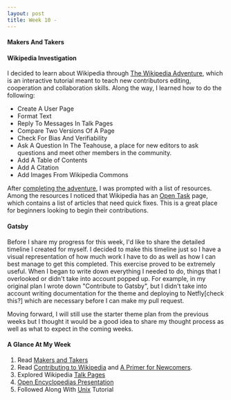 ```yaml
---
layout: post
title: Week 10 - 
---
```


#### Makers And Takers
<!-- 
The article by Dries Buytaert (https://dri.es/balancing-makers-and-takers-to-scale-and-sustain-open-source) raised many interesting and controversial ideas. In your blog for Week 10, include a section entitled Thoughts on "Makers and Takers" by Dries Buytaert in which you discuss the things about this article that you agree with and the things that bother you. Articulate your reasons for each.
-->

#### Wikipedia Investigation
<!--
Write about what you find, or what you discovered and what was hard while investigating Wikipedia's pages.
-->
I decided to learn about Wikipedia through [The Wikipedia Adventure], which is an interactive tutorial meant to teach new contributors editing, cooperation and collaboration skills. Along the way, I learned how to do the following:
- Create A User Page
- Format Text
- Reply To Messages In Talk Pages
- Compare Two Versions Of A Page
- Check For Bias And Verifiability
- Ask A Question In The Teahouse, a place for new editors to ask questions and meet other members in the community.
- Add A Table of Contents
- Add A Citation
- Add Images From Wikipedia Commons

After [completing the adventure], I was prompted with a list of resources. Among the resources I noticed that Wikipedia has an [Open Task] page, which contains a list of articles that need quick fixes. This is a great place for beginners looking to begin their contributions.

#### Gatsby
<!--    
Update your progress on the issues you have isolated in your project. Be detailed and be specific. Provide links to issues, to Pull Requests, to the project. If relevant, provide links to your forked copy of the project if it is in the class organization, or even in your own GitHub account, if that fork has commits or files that pertain to what you are writing. Give a timeline of your progress.
-->

Before I share my progress for this week, I'd like to share the detailed timeline I created for myself. I decided to make this timeline just so I have a visual representation of how much work I have to do as well as how I can best manage to get this completed. 
This exercise proved to be extremely useful. When I began to write down everything I needed to do, things that I overlooked or didn't take into account popped up. For example, in my original plan I wrote down "Contribute to Gatsby", but I didn't take into account writing documentation for the theme and deploying to Netfly[check this?] which are necessary before I can make my pull request.

Moving forward, I will still use the starter theme plan from the previous weeks but I thought it would be a good idea to share my thought process as well as what to expect in the coming weeks.

#### A Glance At My Week
1. Read [Makers and Takers]
2. Read [Contributing to Wikipedia] and [A Primer for Newcomers].
3. Explored Wikipedia [Talk Pages]
4. [Open Encyclopedias Presentation]
5. Followed Along With [Unix] Tutorial

<!-- L I N K S-->
[Makers and Takers]:https://dri.es/balancing-makers-and-takers-to-scale-and-sustain-open-source
[Contributing To Wikipedia]:https://en.wikipedia.org/wiki/Wikipedia:Contributing_to_Wikipedia#Getting_started
[The Wikipedia Adventure]:https://en.wikipedia.org/wiki/Wikipedia:The_Wikipedia_Adventure
[completing the adventure]:https://en.wikipedia.org/wiki/Wikipedia:TWA/7/End?tour=twa7&step=30
[Open Task]:https://en.wikipedia.org/wiki/Wikipedia:Community_portal/Opentask

[A Primer for Newcomers]:https://en.wikipedia.org/wiki/Wikipedia:A_primer_for_newcomers
[Talk Pages]:https://en.wikipedia.org/wiki/Help:Talk_pages
[Open Encyclopedias Presentation]:http://www.compsci.hunter.cuny.edu/~sweiss/course_materials/csci395.86/slides/wikipedia.html
[Unix]:http://www.compsci.hunter.cuny.edu/~sweiss/course_materials/csci395.86/slides/bash_tutorial_01.html#1